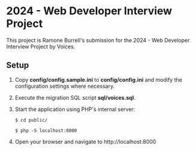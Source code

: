 # 2024 - Web Developer Interview Project

This project is Ramone Burrell's submission for the 2024 - Web Developer Interview Project by Voices.

## Setup

1. Copy **config/config.sample.ini** to **config/config.ini** and modify the configuration settings where necessary.

2. Execute the migration SQL script **sql/voices.sql**.

3. Start the application using PHP's internal server:

    ```
    $ cd public/

    $ php -S localhost:8000
    ```

4. Open your browser and navigate to http://localhost:8000